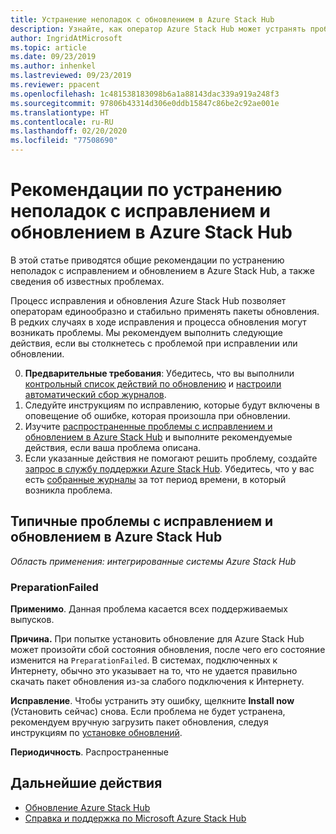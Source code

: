 ```yaml
---
title: Устранение неполадок с обновлением в Azure Stack Hub
description: Узнайте, как оператор Azure Stack Hub может устранять проблемы с обновлением, чтобы как можно скорее вернуть Azure Stack Hub в эксплуатацию.
author: IngridAtMicrosoft
ms.topic: article
ms.date: 09/23/2019
ms.author: inhenkel
ms.lastreviewed: 09/23/2019
ms.reviewer: ppacent
ms.openlocfilehash: 1c481538183098b6a1a88143dac339a919a248f3
ms.sourcegitcommit: 97806b43314d306e0ddb15847c86be2c92ae001e
ms.translationtype: HT
ms.contentlocale: ru-RU
ms.lasthandoff: 02/20/2020
ms.locfileid: "77508690"
---
```

# <a name="best-practices-for-troubleshooting-azure-stack-hub-patch-and-update-issues"></a>Рекомендации по устранению неполадок с исправлением и обновлением в Azure Stack Hub

В этой статье приводятся общие рекомендации по устранению неполадок с исправлением и обновлением в Azure Stack Hub, а также сведения об известных проблемах.


Процесс исправления и обновления Azure Stack Hub позволяет операторам единообразно и стабильно применять пакеты обновления. В редких случаях в ходе исправления и процесса обновления могут возникать проблемы. Мы рекомендуем выполнить следующие действия, если вы столкнетесь с проблемой при исправлении или обновлении.

0. **Предварительные требования**: Убедитесь, что вы выполнили [контрольный список действий по обновлению](release-notes-checklist.md) и [настроили автоматический сбор журналов](azure-stack-configure-automatic-diagnostic-log-collection.md).
1. Следуйте инструкциям по исправлению, которые будут включены в оповещение об ошибке, которая произошла при обновлении.
2. Изучите [распространенные проблемы с исправлением и обновлением в Azure Stack Hub](#common-azure-stack-hub-patch-and-update-issues) и выполните рекомендуемые действия, если ваша проблема описана.
3. Если указанные действия не помогают решить проблему, создайте [запрос в службу поддержки Azure Stack Hub](azure-stack-help-and-support-overview.md). Убедитесь, что у вас есть [собранные журналы](https://docs.microsoft.com/azure-stack/operator/azure-stack-configure-on-demand-diagnostic-log-collection) за тот период времени, в который возникла проблема.

## <a name="common-azure-stack-hub-patch-and-update-issues"></a>Типичные проблемы с исправлением и обновлением в Azure Stack Hub

*Область применения: интегрированные системы Azure Stack Hub*

### <a name="preparationfailed"></a>PreparationFailed

**Применимо**. Данная проблема касается всех поддерживаемых выпусков.

**Причина.** При попытке установить обновление для Azure Stack Hub может произойти сбой состояния обновления, после чего его состояние изменится на `PreparationFailed`. В системах, подключенных к Интернету, обычно это указывает на то, что не удается правильно скачать пакет обновления из-за слабого подключения к Интернету. 

**Исправление**. Чтобы устранить эту ошибку, щелкните **Install now** (Установить сейчас) снова. Если проблема не будет устранена, рекомендуем вручную загрузить пакет обновления, следуя инструкциям по [установке обновлений](azure-stack-apply-updates.md?#install-updates-and-monitor-progress).

**Периодичность**. Распространенные

## <a name="next-steps"></a>Дальнейшие действия

- [Обновление Azure Stack Hub](azure-stack-updates.md)  
- [Справка и поддержка по Microsoft Azure Stack Hub](azure-stack-help-and-support-overview.md)
